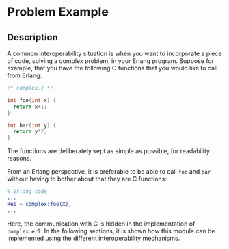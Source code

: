 <!--
%CopyrightBegin%

SPDX-License-Identifier: Apache-2.0

Copyright Ericsson AB 2023-2024. All Rights Reserved.

Licensed under the Apache License, Version 2.0 (the "License");
you may not use this file except in compliance with the License.
You may obtain a copy of the License at

    http://www.apache.org/licenses/LICENSE-2.0

Unless required by applicable law or agreed to in writing, software
distributed under the License is distributed on an "AS IS" BASIS,
WITHOUT WARRANTIES OR CONDITIONS OF ANY KIND, either express or implied.
See the License for the specific language governing permissions and
limitations under the License.

%CopyrightEnd%
-->
# Problem Example

## Description

A common interoperability situation is when you want to incorporate a piece of
code, solving a complex problem, in your Erlang program. Suppose for example,
that you have the following C functions that you would like to call from Erlang:

```c
/* complex.c */

int foo(int x) {
  return x+1;
}

int bar(int y) {
  return y*2;
}
```

The functions are deliberately kept as simple as possible, for readability
reasons.

From an Erlang perspective, it is preferable to be able to call `foo` and `bar`
without having to bother about that they are C functions:

```erlang
% Erlang code
...
Res = complex:foo(X),
...
```

Here, the communication with C is hidden in the implementation of `complex.erl`.
In the following sections, it is shown how this module can be implemented using
the different interoperability mechanisms.
